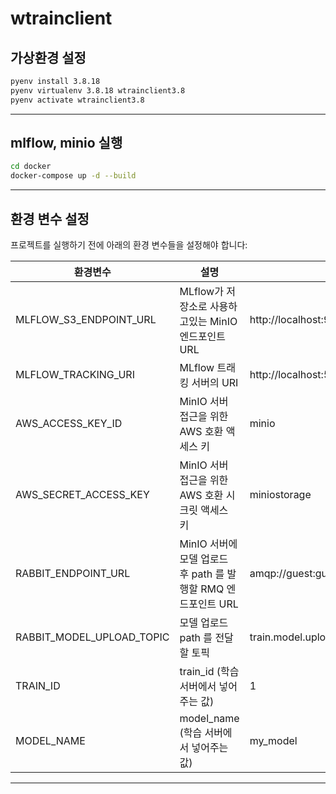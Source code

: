 # wtrainclient

## 가상환경 설정

```sh
pyenv install 3.8.18
pyenv virtualenv 3.8.18 wtrainclient3.8
pyenv activate wtrainclient3.8
```

---

## mlflow, minio 실행

```sh
cd docker
docker-compose up -d --build
```

---

## 환경 변수 설정

프로젝트를 실행하기 전에 아래의 환경 변수들을 설정해야 합니다:

| 환경변수                  | 설명                                                          | 예시                               |
| ------------------------- | ------------------------------------------------------------- | ---------------------------------- |
| MLFLOW_S3_ENDPOINT_URL    | MLflow가 저장소로 사용하고있는 MinIO 엔드포인트 URL           | http://localhost:9000              |
| MLFLOW_TRACKING_URI       | MLflow 트래킹 서버의 URI                                      | http://localhost:5001              |
| AWS_ACCESS_KEY_ID         | MinIO 서버 접근을 위한 AWS 호환 액세스 키                     | minio                              |
| AWS_SECRET_ACCESS_KEY     | MinIO 서버 접근을 위한 AWS 호환 시크릿 액세스 키              | miniostorage                       |
| RABBIT_ENDPOINT_URL       | MinIO 서버에 모델 업로드 후 path 를 발행할 RMQ 엔드포인트 URL | amqp://guest:guest@localhost:5672/ |
| RABBIT_MODEL_UPLOAD_TOPIC | 모델 업로드 path 를 전달할 토픽                               | train.model.uploaded               |
| TRAIN_ID                  | train_id (학습 서버에서 넣어주는 값)                          | 1                                  |
| MODEL_NAME                | model_name (학습 서버에서 넣어주는 값)                        | my_model                           |

---
